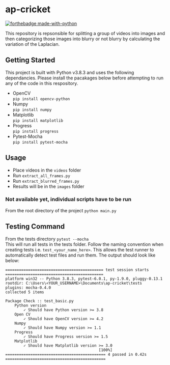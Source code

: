 # ap-cricket

[![forthebadge made-with-python](http://ForTheBadge.com/images/badges/made-with-python.svg)](https://www.python.org/)

This repository is repsonsible for splitting a group of videos into images and then categorizing those images into blurry or not blurry by calculating the variation of the Laplacian.

## Getting Started

This project is built with Python v3.8.3 and uses the following dependancies. Please install the pacakages below before attempting to run any of the code in this respository.

- OpenCV  
    `pip install opencv-python`  
- Numpy  
    `pip install numpy`  
- Matplotlib  
    `pip install matplotlib`  
- Progress  
    `pip install progress`  
- Pytest-Mocha  
    `pip install pytest-mocha`  

## Usage

- Place videos in the `videos` folder
- Run `extract_all_frames.py`
- Run `extract_blurred_frames.py`
- Results will be in the `images` folder

### Not available yet, individual scripts have to be run

From the root directory of the project `python main.py`

## Testing Command

From the tests directory  ```pytest --mocha```  
This will run all tests in the tests folder. Follow the naming convention when creating tests i.e. ```test_<your_name_here>```. This allows the test runner to automatically detect test files and run them. The output should look like below:

```text
=========================================== test session starts ===========================================
platform win32 -- Python 3.8.3, pytest-6.0.1, py-1.9.0, pluggy-0.13.1
rootdir: C:\Users\<YOUR_USERNAME>\Documents\ap-cricket\tests
plugins: mocha-0.4.0
collected 5 items

Package Check :: test_basic.py
    Python version
        ✓ Should have Python version >= 3.8
    Open CV
        ✓ Should have OpenCV version >= 4.2
    Numpy
        ✓ Should have Numpy version >= 1.1
    Progress
        ✓ Should have Progress version >= 1.5
    Matplotlib
        ✓ Should have Matplotlib version >= 3.0
                                         [100%]
============================================ 4 passed in 0.42s ============================================
```
